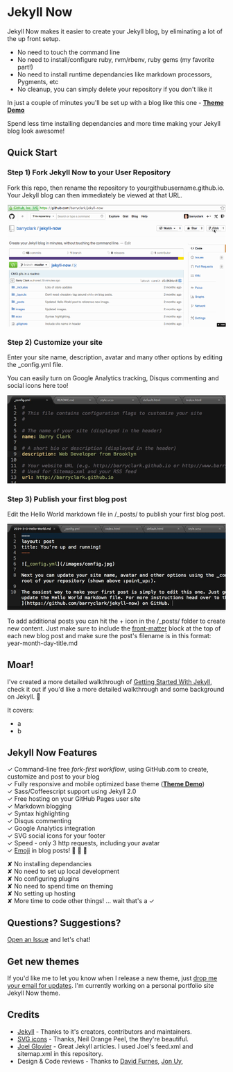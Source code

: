 # Jekyll Now

Jekyll Now makes it easier to create your Jekyll blog, by eliminating a lot of the up front setup.

- No need to touch the command line
- No need to install/configure ruby, rvm/rbenv, ruby gems (my favorite part!)
- No need to install runtime dependancies like markdown processors, Pygments, etc
- No cleanup, you can simply delete your repository if you don't like it

In just a couple of minutes you'll be set up with a blog like this one - [**Theme Demo**](http://jekyllnow.com)

Spend less time installing dependancies and more time making your Jekyll blog look awesome!

## Quick Start

### Step 1) Fork Jekyll Now to your User Repository

Fork this repo, then rename the repository to yourgithubusername.github.io. Your Jekyll blog can then immediately be viewed at that URL.

![Step 1](/images/step1.gif "Step 1")
  

### Step 2) Customize your site

Enter your site name, description, avatar and many other options by editing the _config.yml file. 

You can easily turn on Google Analytics tracking, Disqus commenting and social icons here too!

![_config.yml](/images/config.jpg "_config.yml")
  

### Step 3) Publish your first blog post

Edit the Hello World markdown file in /_posts/ to publish your first blog post.

![First Post](/images/first-post.jpg "First Post")

To add additional posts you can hit the + icon in the /_posts/ folder to create new content. Just make sure to include the [front-matter](http://jekyllrb.com/docs/frontmatter/) block at the top of each new blog post and make sure the post's filename is in this format: year-month-day-title.md


## Moar!

I've created a more detailed walkthrough of [Getting Started With Jekyll](#), check it out if you'd like a more detailed walkthrough and some background on Jekyll. :metal:

It covers:

- a
- b

## Jekyll Now Features

✓ Command-line free _fork-first workflow_, using GitHub.com to create, customize and post to your blog  
✓ Fully responsive and mobile optimized base theme (**[Theme Demo](http://jekyllnow.com)**)  
✓ Sass/Coffeescript support using Jekyll 2.0  
✓ Free hosting on your GitHub Pages user site  
✓ Markdown blogging  
✓ Syntax highlighting  
✓ Disqus commenting  
✓ Google Analytics integration  
✓ SVG social icons for your footer  
✓ Speed - only 3 http requests, including your avatar  
✓ [Emoji](http://www.emoji-cheat-sheet.com/) in blog posts! :sparkling_heart: :sparkling_heart: :sparkling_heart:  

✘ No installing dependancies  
✘ No need to set up local development  
✘ No configuring plugins  
✘ No need to spend time on theming  
✘ No setting up hosting  
✘ More time to code other things! ... wait that's a ✓  

## Questions? Suggestions?

[Open an Issue](https://github.com/barryclark/jekyll-now/issues/new) and let's chat!

## Get new themes

If you'd like me to let you know when I release a new theme, just [drop me your email for updates](http://getresponse.com). I'm currently working on a personal portfolio site Jekyll Now theme.

## Credits

- [Jekyll](https://github.com/jekyll/jekyll) - Thanks to it's creators, contributors and maintainers.
- [SVG icons](https://github.com/neilorangepeel/Free-Social-Icons) - Thanks, Neil Orange Peel, the they're beautiful. 
- [Joel Glovier](http://joelglovier.com/writing/) - Great Jekyll articles. I used Joel's feed.xml and sitemap.xml in this repository.
- Design & Code reviews - Thanks to [David Furnes](https://github.com/dfurnes), [Jon Uy](https://github.com/jonuy),

